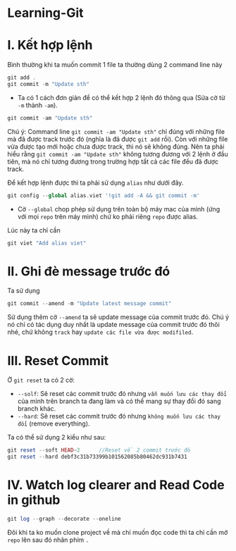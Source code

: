 # Learning-Git

# I. Kết hợp lệnh

Bình thường khi ta muốn commit 1 file ta thường dùng 2 command line này

```php
git add .
git commit -m "Update sth"
```


- Ta có 1 cách đơn giản để có thể kết hợp 2 lệnh đó thông qua (Sửa cờ từ `-m` thành `-am`).

```php
git commit -am "Update sth"
```

Chú ý: Command line `git commit -am "Update sth"` chỉ đúng với những file mà đã được track trước đó (nghĩa là đã được `git add` rồi). Còn với những file vừa được tạo mới hoặc chưa được track, thì nó sẽ không đúng. Nên ta phải hiểu rằng `git commit -am "Update sth"` không tương đương với 2 lệnh ở đầu tiên, mà nó chỉ tương đương trong trường hợp tất cả các file đều đã được track.

Để kết hợp lệnh được thì ta phải sử dụng `alias` như dưới đây.

```php
git config --global alias.viet '!git add -A && git commit -m'
```

- Cờ `--global` chop phép sử dụng trên toàn bộ máy mac của mình (ứng với mọi `repo` trên máy mình) chứ ko phải riêng `repo` được alias.

Lúc này ta chỉ cần

```php
git viet "Add alias viet"
```

# II. Ghi đè message trước đó

Ta sử dụng 

```php
git commit --amend -m "Update latest message commit"
```

Sử dụng thêm cờ `--amend` ta sẽ update message của commit trước đó. Chú ý nó chỉ có tác dụng duy nhất là update message của commit trước đó thôi nhé, chứ không `track` hay `update các file vừa được modifiled`.

# III. Reset Commit

Ờ `git reset` ta có 2 cờ:
- `--solf`: Sẽ reset các commit trước đó nhưng `vẫn muốn lưu các thay đổi` của mình trên branch ta đang làm và có thể mang sự thay đổi đó sang branch khác.
- `--hard`: Sẽ reset các commit trước đó nhưng `không muốn lưu các thay đổi` (remove everything).

Ta có thể sử dụng 2 kiểu như sau:

```php
git reset --soft HEAD~2      //Reset về 2 commit trước đó
git reset --hard debf3c31b73399b101562085b80462dc931b7431
```

# IV. Watch log clearer and Read Code in github

```php
git log --graph --decorate --oneline
```

Đôi khi ta ko muốn clone project về mà chỉ muốn đọc code thì ta chỉ cần mở `repo` lên sau đó nhân phím `.`
